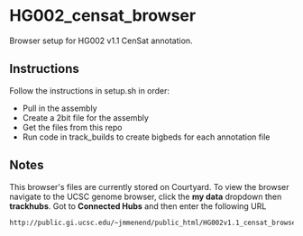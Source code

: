 # HG002_censat_browser
Browser setup for HG002 v1.1 CenSat annotation.

## Instructions
Follow the instructions in setup.sh in order:
* Pull in the assembly
* Create a 2bit file for the assembly
* Get the files from this repo
* Run code in track_builds to create bigbeds for each annotation file

## Notes
This browser's files are currently stored on Courtyard. To view the browser navigate to the UCSC genome browser, click the **my data** dropdown then **trackhubs**. Got to **Connected Hubs** and then enter the following URL
```
http://public.gi.ucsc.edu/~jmmenend/public_html/HG002v1.1_censat_browser/hub.txt
```